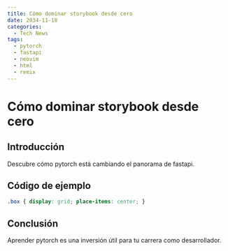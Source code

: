 ```yaml
---
title: Cómo dominar storybook desde cero
date: 2034-11-18
categories:
  - Tech News
tags:
  - pytorch
  - fastapi
  - neovim
  - html
  - remix
---
```


# Cómo dominar storybook desde cero

## Introducción

Descubre cómo pytorch está cambiando el panorama de fastapi.

## Código de ejemplo

```css
.box { display: grid; place-items: center; }
```

## Conclusión

Aprender pytorch es una inversión útil para tu carrera como desarrollador.